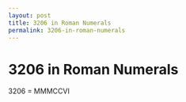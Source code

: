```yaml
---
layout: post
title: 3206 in Roman Numerals
permalink: 3206-in-roman-numerals
---
```


# 3206 in Roman Numerals

3206 = MMMCCVI
